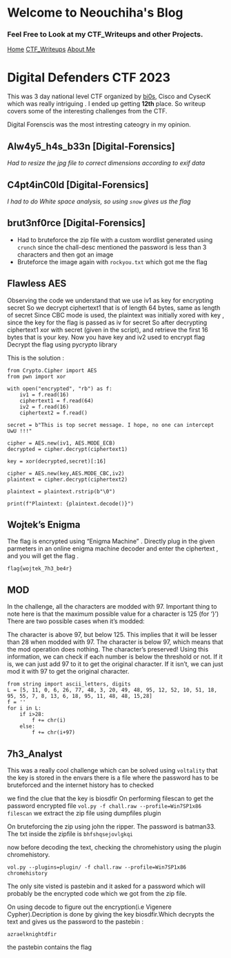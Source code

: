 # Welcome to Neouchiha's Blog

### Feel Free to Look at my CTF_Writeups and other Projects.

[Home](https://npranav7619.github.io/)
[CTF_Writeups](https://npranav7619.github.io/CTF_Writeups)
[About Me](https://npranav7619.github.io/Aboutme)

# Digital Defenders CTF 2023 

This was 3 day national level CTF organized by [bi0s](https://bi0s.in/), Cisco and CysecK which was really intriguing . I ended up getting **12th** place.
So writeup covers some of the interesting challenges from the CTF.

Digital Forenscis was the most intresting cateogry in my opinion.

## Alw4y5_h4s_b33n [Digital-Forensics]
  
  *Had to resize the jpg file to correct dimensions according to exif data*

## C4pt4inC0ld [Digital-Forensics]
  
  *I had to do White space analysis, so using `snow` gives us the flag*

## brut3nf0rce [Digital-Forensics]

  - Had to bruteforce the zip file with a custom wordlist generated using `crunch` since the chall-desc mentioned the password is less than 3 characters
	and then got an image
  - Bruteforce the image again with `rockyou.txt`
	which got me the flag

## Flawless AES

Observing the code we understand that we use iv1 as key for encrypting secret
So we decrypt ciphertext1 that is of length 64 bytes, same as length of secret
Since CBC mode is used, the plaintext was initially xored with key , since the key for the flag is passed as iv for secret
So after decrypting ciphertext1 xor with secret (given in the script), and retrieve the first 16 bytes that is your key.
Now you have key and iv2 used to encrypt flag
Decrypt the flag using pycrypto library

This is the solution :
```
from Crypto.Cipher import AES
from pwn import xor

with open("encrypted", "rb") as f:
    iv1 = f.read(16)
    ciphertext1 = f.read(64)
    iv2 = f.read(16)
    ciphertext2 = f.read()

secret = b"This is top secret message. I hope, no one can intercept UwU !!!"

cipher = AES.new(iv1, AES.MODE_ECB)
decrypted = cipher.decrypt(ciphertext1)

key = xor(decrypted,secret)[:16]

cipher = AES.new(key,AES.MODE_CBC,iv2)
plaintext = cipher.decrypt(ciphertext2)

plaintext = plaintext.rstrip(b"\0")

print(f"Plaintext: {plaintext.decode()}")
```
## Wojtek’s Enigma

The flag is encrypted using “Enigma Machine” . Directly plug in the given parmeters in an online enigma machine decoder and enter the ciphertext , and you will get the flag .

`flag{wojtek_7h3_be4r}`

## MOD

In the challenge, all the characters are modded with 97. Important thing to note here is that the maximum possible value for a character is 125 (for ‘}’) There are two possible cases when it’s modded:

The character is above 97, but below 125. This implies that it will be lesser than 28 when modded with 97.
The character is below 97, which means that the mod operation does nothing. The character’s preserved!
Using this information, we can check if each number is below the threshold or not. If it is, we can just add 97 to it to get the original character. If it isn’t, we can just mod it with 97 to get the original character.

```
from string import ascii_letters, digits
L = [5, 11, 0, 6, 26, 77, 48, 3, 20, 49, 48, 95, 12, 52, 10, 51, 18, 95, 55, 7, 8, 13, 6, 18, 95, 11, 48, 48, 15,28]
f = ''
for i in L:
    if i>28:
        f += chr(i)
    else:
        f += chr(i+97)
```
## 7h3_Analyst

This was a really cool challenge which can be solved using `voltality` 
that the key is stored in the envars there is a file where the password has to be bruteforced and the internet history has to checked

we find the clue that the key is biosdfir 
On performing filescan to get the password encrypted file
`vol.py -f chall.raw --profile=Win7SP1x86 filescan`
we extract the zip file using dumpfiles plugin

On bruteforcing the zip using john the ripper. The password is batman33. The txt inside the zipfile is
`bhfshqsejovlgkqi`

now before decoding the text, checking the chromehistory using the plugin chromehistory.

`vol.py --plugins=plugin/ -f chall.raw --profile=Win7SP1x86 chromehistory`

The only site visted is pastebin and it asked for a password which will probably be the encrypted code which we got from the zip file.

On using decode to figure out the encryption(i.e Vigenere Cypher).Decription is done by giving the key biosdfir.Which decrypts the text and gives us the password to the pastebin :

`azraelknightdfir`

the pastebin contains the flag
